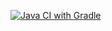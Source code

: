 [![Java CI with Gradle](https://github.com/Plooozy/Rest/actions/workflows/gradle.yml/badge.svg)](https://github.com/Plooozy/Rest/actions/workflows/gradle.yml)